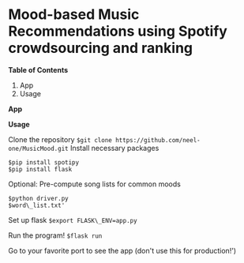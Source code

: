 # Mood-based Music Recommendations using Spotify crowdsourcing and ranking

**Table of Contents**
1. App
2. Usage

**App**



**Usage**

Clone the repository
```$git clone https://github.com/neel-one/MusicMood.git```
Install necessary packages
```
$pip install spotipy
$pip install flask
```

Optional:
Pre-compute song lists for common moods
```
$python driver.py
$word\_list.txt'
```

Set up flask
```$export FLASK\_ENV=app.py```

Run the program!
```$flask run```

Go to your favorite port to see the app (don't use this for production!')
